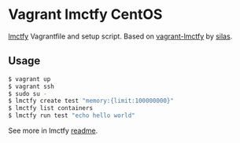 # Vagrant lmctfy CentOS

[lmctfy](https://github.com/google/lmctfy) Vagrantfile and setup script. Based on [vagrant-lmctfy](https://github.com/sboneyard/vagrant-lmctfy) by [silas](https://github.com/silas).

## Usage

```bash
$ vagrant up
$ vagrant ssh
$ sudo su -
$ lmctfy create test "memory:{limit:100000000}"
$ lmctfy list containers
$ lmctfy run test "echo hello world"
```

See more in lmctfy [readme](https://github.com/google/lmctfy#readme).
